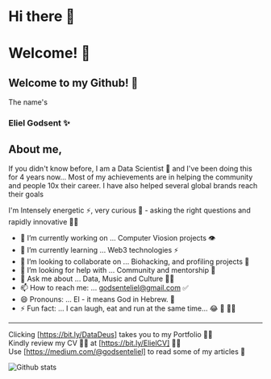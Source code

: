 # Hi there 👋
# Welcome! 🤗 
## Welcome to my Github! 🥳
The name's
### Eliel Godsent ✨

## About me,
If you didn't know before, I am a Data Scientist 🥳 and I've been doing this for 4 years now... Most of my achievements are in helping the community and people 10x their career. I have also helped several global brands reach their goals

I'm Intensely energetic ⚡️, very curious 🧠  - asking the right questions and rapidly innovative 🤌🏾

- 🔭 I’m currently working on ... Computer Viosion projects 👁 
- 🌱 I’m currently learning ... Web3 technologies ⚡️ 
- 👯 I’m looking to collaborate on ... Biohacking, and profiling projects 🚀 
- 🤔 I’m looking for help with ... Community and mentorship 🎤
- 💬 Ask me about ... Data, Music and Culture 🤌🏾
- 📫 How to reach me: ... godsenteliel@gmail.com ✅
- 😄 Pronouns: ... El - it means God in Hebrew. 👑 
- ⚡ Fun fact: ... I can laugh, eat and run at the same time... 😂 🍲 🏃‍♀️ 

__________________________________________________________________________________________________________________________________________________________

Clicking [https://bit.ly/DataDeus] takes you to my Portfolio 👍🏾
<br>
Kindly review my CV 🙌🏾 at [https://bit.ly/ElielCV] 🙌🏾
<br>
Use [https://medium.com/@godsenteliel] to read some of my articles 👀 

![Github stats](https://github-readme-stats.vercel.app/api?username=DataDeus&theme=dark&show_icons=true&count_private=true)

